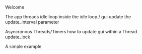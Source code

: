 <t1>Welcome</t1>

The app threads
    idle loop
    inside the idle loop / gui update
    the update_interval parameter

Asyncronous Threads/Timers
    how to update gui within a Thread
        update_lock

A simple example

